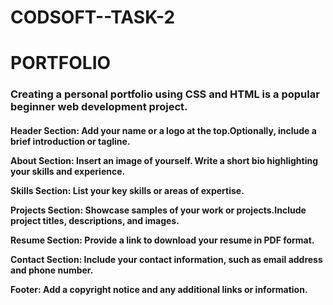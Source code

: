 # CODSOFT--TASK-2
<h1>PORTFOLIO</h1>
<h3>Creating a personal portfolio using CSS and HTML is a popular beginner web development
project.</h3>
<h4>
Header Section: Add your name or a logo at the top.Optionally, include a brief introduction or tagline.
  
About Section: Insert an image of yourself.
Write a short bio highlighting your skills and experience.

Skills Section: List your key skills or areas of expertise.

Projects Section: Showcase samples of your work or projects.Include project titles, descriptions, and images.

Resume Section: Provide a link to download your resume in PDF format.

Contact Section: Include your contact information, such as email address and phone number.

Footer: Add a copyright notice and any additional links or information.</h4>
